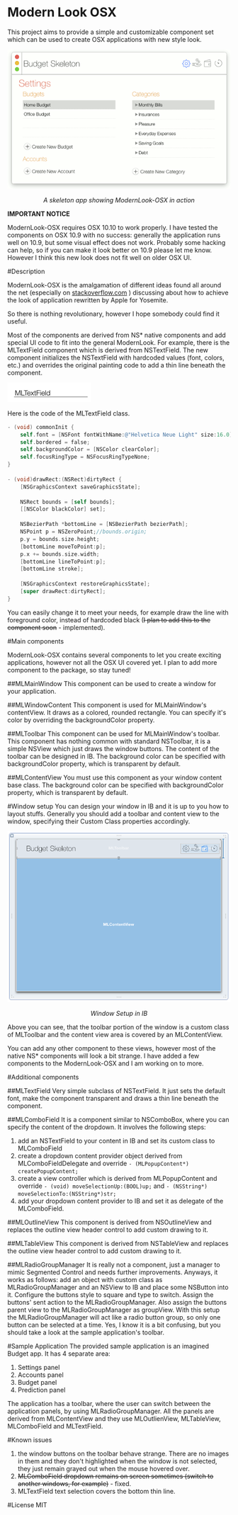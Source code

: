 # Modern Look OSX

This project aims to provide a simple and customizable component set which can be used to create OSX applications with new style look.
<p align="center">
	<img src="doc/modernlook.gif" alt="Sample">
	<p align="center">
		<em>A skeleton app showing ModernLook-OSX in action</em>
	</p>
</p>

**IMPORTANT NOTICE**

ModernLook-OSX requires OSX 10.10 to work properly. I have tested the components on OSX 10.9 with no success: generally the application runs well on 10.9, but some visual effect does not work. Probably some hacking can help, so if you can make it look better on 10.9 please let me know. However I think this new look does not fit well on older OSX UI.

#Description

ModernLook-OSX is the amalgamation of different ideas found all around the net (especially on [stackoverflow.com](http://stackoverflow.com) ) discussing about how to achieve the look of application rewritten by Apple for Yosemite.

So there is nothing revolutionary, however I hope somebody could find it useful.
 
Most of the components are derived from NS* native components and add special UI code to fit into the general ModernLook. 
For example, there is the MLTextField component which is derived from NSTextField. The new component initializes the NSTextField with hardcoded values (font, colors, etc.) and overrides the original painting code to add a thin line beneath the component.

<img src="doc/mltextfield.png" alt="MLTextField" style="width:189;height:44">

Here is the code of the MLTextField class.
```objective-c
- (void) commonInit {
	self.font = [NSFont fontWithName:@"Helvetica Neue Light" size:16.0];
	self.bordered = false;
	self.backgroundColor = [NSColor clearColor];
	self.focusRingType = NSFocusRingTypeNone;
}

- (void)drawRect:(NSRect)dirtyRect {
	[NSGraphicsContext saveGraphicsState];
	
	NSRect bounds = [self bounds];
	[[NSColor blackColor] set];
	
	NSBezierPath *bottomLine = [NSBezierPath bezierPath];
	NSPoint p = NSZeroPoint;//bounds.origin;
	p.y = bounds.size.height;
	[bottomLine moveToPoint:p];
	p.x += bounds.size.width;
	[bottomLine lineToPoint:p];
	[bottomLine stroke];
	
	[NSGraphicsContext restoreGraphicsState];
	[super drawRect:dirtyRect];
}
```
You can easily change it to meet your needs, for example draw the line with foreground color, instead of hardcoded black (~~I plan to add this to the component soon~~ - implemented).

#Main components

ModernLook-OSX contains several components to let you create exciting applications, however not all the OSX UI covered yet. I plan to add more component to the package, so stay tuned!

##MLMainWindow
This component can be used to create a window for your application.

##MLWindowContent
This component is used for MLMainWindow's contentView. It draws as a colored, rounded rectangle. You can specify it's color by overriding the backgroundColor property.

##MLToolbar
This component can be used for MLMainWindow's toolbar. This component has nothing common with standard NSToolbar, it is a simple NSView which just draws the window buttons. The content of the toolbar can be designed in IB. The background color can be specified with backgroundColor property, which is transparent by default.

##MLContentView
You must use this component as your window content base class. The background color can be specified with backgroundColor property, which is transparent by default. 

#Window setup
You can design your window in IB and it is up to you how to layout stuffs. Generally you should add a toolbar and content view to the window, specifying their Custom Class properties accordingly.
<p align="center">
	<img src="doc/ml-ib.png" alt="Window Setup in IB">
	<p align="center">
		<em>Window Setup in IB</em>
	</p>
</p>

Above you can see, that the toolbar portion of the window is a custom class of MLToolbar and the content view area is covered by an MLContentView.

You can add any other component to these views, however most of the native NS* components will look a bit strange. I have added a few components to the ModernLook-OSX and I am working on to more.

#Additional components

##MLTextField
Very simple subclass of NSTextField. It just sets the default font, make the component transparent and draws a thin line beneath the component.

##MLComboField
It is a component similar to NSComboBox, where you can specify the content of the dropdown. It involves the following steps:

1. add an NSTextField to your content in IB and set its custom class to MLComboField
2. create a dropdown content provider object derived from MLComboFieldDelegate and override ```- (MLPopupContent*) createPopupContent;```
3. create a view controller which is derived from MLPopupContent and override ```- (void) moveSelectionUp:(BOOL)up;``` and ```- (NSString*) moveSelectionTo:(NSString*)str;```
4. add your dropdown content provider to IB and set it as delegate of the MLComboField.

##MLOutlineView
This component is derived from NSOutlineView and replaces the outline view header control to add custom drawing to it.

##MLTableView
This component is derived from NSTableView and replaces the outline view header control to add custom drawing to it.

##MLRadioGroupManager
It is really not a component, just a manager to mimic Segmented Control and needs further improvements. Anyways, it works as follows: add an object with custom class as MLRadioGroupManager and an NSView to IB and place some NSButton into it. Configure the buttons style to square and type to switch. Assign the buttons' sent action to the MLRadioGroupManager. Also assign the buttons parent view to the MLRadioGroupManager as groupView. With this setup the MLRadioGroupManager will act like a radio button group, so only one button can be selected at a time. Yes, I know it is a bit confusing, but you should take a look at the sample application's toolbar.

#Sample Application
The provided sample application is an imagined Budget app. It has 4 separate area:

1. Settings panel
2. Accounts panel
3. Budget panel
4. Prediction panel

The application has a toolbar, where the user can switch between the application panels, by using MLRadioGroupManager. All the panels are derived from MLContentView and they use MLOutlienView, MLTableView, MLComboField and MLTextField.

#Known issues

1. the window buttons on the toolbar behave strange. There are no images in them and they don't highlighted when the window is not selected, they just remain grayed out when the mouse hovered over.
2. ~~MLComboField dropdown remains on screen sometimes (switch to another windows, for example)~~ - fixed.
3. MLTextField text selection covers the bottom thin line.

#License
MIT


 
